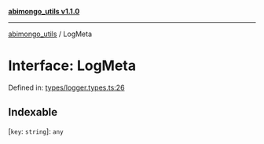 [**abimongo_utils v1.1.0**](../README.md)

***

[abimongo_utils](../README.md) / LogMeta

# Interface: LogMeta

Defined in: [types/logger.types.ts:26](https://github.com/NodEm9/abimongo_utils/blob/ee68e61821a92d10b78d3ea90016374fc2d4aef0/src/types/logger.types.ts#L26)

## Indexable

\[`key`: `string`\]: `any`
